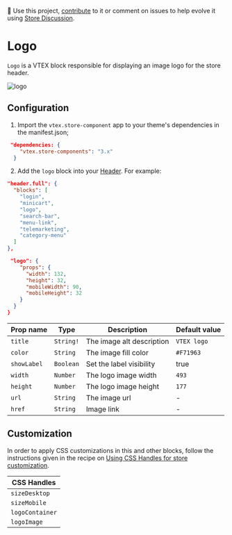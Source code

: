 📢 Use this project, [contribute](https://github.com/vtex-apps/store-components) to it or comment on issues to help evolve it using [Store Discussion](https://github.com/vtex-apps/store-discussion). 

# Logo

`Logo` is a VTEX block responsible for displaying an image logo for the store header.

![logo](https://user-images.githubusercontent.com/52087100/70247921-f1d43a80-1758-11ea-853e-065dfed06c73.png)

## Configuration

1. Import the `vtex.store-component` app to your theme's dependencies in the manifest.json;

```json
 "dependencies: {
    "vtex.store-components": "3.x"
  }
 ```
  
2. Add the `logo` block into your [Header](https://vtex.io/docs/components/all/vtex.store-header/). For example:

```json
"header.full": {
  "blocks": [
    "login",
    "minicart",
    "logo",
    "search-bar",
    "menu-link",
    "telemarketing",
    "category-menu"
  ]
},

 "logo": {
    "props": {
      "width": 132,
      "height": 32,
      "mobileWidth": 90,
      "mobileHeight": 32
    }
  }
}

```


| Prop name | Type | Description | Default value |
| --------- | ---- | ----------- | ------------- |
| `title` | `String!` | The image alt description | `VTEX logo` |
| `color` | `String` | The image fill color | `#F71963` |
| `showLabel` | `Boolean` | Set the label visibility  | true |
| `width` | `Number` | The logo image width | `493` |
| `height` | `Number` | The logo image height | `177` |
| `url` | `String` | The image url | - |
| `href` | `String` | Image link | - |

## Customization

In order to apply CSS customizations in this and other blocks, follow the instructions given in the recipe on [Using CSS Handles for store customization](https://vtex.io/docs/recipes/style/using-css-handles-for-store-customization).

| CSS Handles | 
| ---------- | 
| `sizeDesktop` | 
| `sizeMobile` | 
| `logoContainer` | 
| `logoImage` | 

